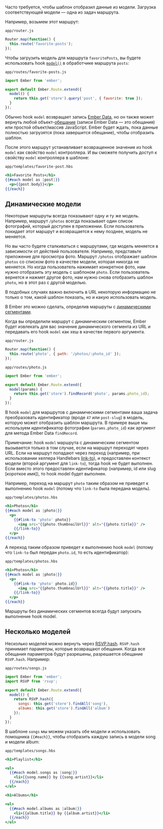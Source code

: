 Часто требуется, чтобы шаблон отобразил данные из модели. Загрузка соответствующей модели — одна из задач маршрута.

Например, возьмем этот маршрут:

`app/router.js`
```js
Router.map(function() {
  this.route('favorite-posts');
});
```

Чтобы загрузить модель для маршрута `favoritePosts`, вы будете использовать hook [`model()`](http://emberjs.com/api/classes/Ember.Route.html#method_model) в обработчике маршрута `posts`:

`app/routes/favorite-posts.js`
```js
import Ember from 'ember';

export default Ember.Route.extend({
  model() {
    return this.get('store').query('post', { favorite: true });
  }
});
```

Обычно hook `model` возвращает запись [Ember Data](http://emjs.ru/v2/models/), но он также может вернуть любой объект-[обещание](https://www.promisejs.org/) (записи Ember Data — это обещания) или простой объект/массив JavaScript. Ember будет ждать, пока данные полностью загрузятся (пока завершится обещание), чтобы отобразить шаблон.

После этого маршрут устанавливает возвращенное значение из hook `model` как свойство `model` контроллера. И вы сможете получить доступ к свойству `model` контроллера в шаблоне:

`app/templates/favorite-post.hbs`
```hbs
<h1>Favorite Posts</h1>
{{#each model as |post|}}
  <p>{{post.body}}</p>
{{/each}}
```

## Динамические модели

Некоторые маршруты всегда показывают одну и ту же модель. Например, маршрут `/photos` всегда показывает один список фотографий, который доступен в приложении. Если пользователь покидает этот маршрут и возвращается к нему позднее, модель не меняется.

Но вы часто будете сталкиваться с маршрутами, где модель меняется в зависимости от действий пользователя. Например, представьте приложение для просмотра фото. Маршрут `/photos` отображает шаблон `photos` со списком фото в качестве модели, которая никогда не меняется. Но когда пользователь нажимает конкретное фото, нам нужно отобразить эту модель с шаблоном `photo`. Если пользователь вернется и нажмет другое фото, нам нужно снова отобразить шаблон `photo`, но в этот раз с другой моделью.

В подобных случаях важно включить в URL некоторую информацию не только о том, какой шаблон показать, но и какую использовать модель.

В Ember это можно сделать, определив маршруты с [динамическими сегментами](http://emjs.ru/v2/routing/defining-your-routes/#toc_dynamic-segments).

Когда вы определили маршрут с динамическим сегментом, Ember будет извлекать для вас значение динамического сегмента из URL и передавать его hook `model` как хеш в качестве первого аргумента.

`app/router.js`
```js
Router.map(function() {
  this.route('photo', { path: '/photos/:photo_id' });
});
```

`app/routes/photo.js`
```js
import Ember from 'ember';

export default Ember.Route.extend({
  model(params) {
    return this.get('store').findRecord('photo', params.photo_id);
  }
});
```

В hook `model` для маршрутов с динамическими сегментами ваша задача преобразовать идентификатор (вроде `47` или `post-slug`) в модель, которую может отобразить шаблон маршрута. В примере выше мы используем идентификатор фотографии (`params.photo_id`) как аргумент для метода Ember Data `findRecord`.
 
Примечание: hook `model` маршрута с динамическим сегментом вызывается только в том случае, если на маршрут переходят через URL. Если на маршрут попадают через переход (например, при использовании хелпера Handlebars [link-to](http://emjs.ru/v2/templates/links/)), и предоставлен контекст модели (второй аргумент для `link-to`), тогда hook не будет выполнен. Если вместо этого предоставлен идентификатор (например, id или slug [короткое имя]), то hook model будет выполнен.

Например, переход на маршрут `photo` таким образом не приведет к выполнению hook `model` (потому что `link-to` была передана модель).

`app/templates/photos.hbs`
```hbs
<h1>Photos</h1>
{{#each model as |photo|}}
  <p>
    {{#link-to 'photo' photo}}
      <img src="{{photo.thumbnailUrl}}" alt="{{photo.title}}" />
    {{/link-to}}
  </p>
{{/each}}
```

А переход таким образом приведет к выполнению hook `model` (потому что `link-to` был передан `photo.id`, то есть идентификатор):

`app/templates/photos.hbs`
```hbs
<h1>Photos</h1>
{{#each model as |photo|}}
  <p>
    {{#link-to 'photo' photo.id}}
      <img src="{{photo.thumbnailUrl}}" alt="{{photo.title}}" />
    {{/link-to}}
  </p>
{{/each}}
```

Маршруты без динамических сегментов всегда будут запускать выполнение hook model.

## Несколько моделей

Несколько моделей можно вернуть через [RSVP.hash](http://emberjs.com/api/classes/RSVP.html#method_hash). `RSVP.hash` принимает параметры, которые возвращают обещания. Когда все обещания параметров будут разрешены, разрешается обещание `RSVP.hash`. Например:

`app/routes/songs.js`
```js
import Ember from 'ember';
import RSVP from 'rsvp';

export default Ember.Route.extend({
  model() {
    return RSVP.hash({
      songs: this.get('store').findAll('song'),
      albums: this.get('store').findAll('album')
    });
  }
});
```

В шаблоне `songs` мы можем указать обе модели и использовать помощника `{{#each}}`, чтобы отобразить каждую запись в модели song и модели album:

`app/templates/songs.hbs`
```hbs
<h1>Playlist</h1>

<ul>
  {{#each model.songs as |song|}}
    <li>{{song.name}} by {{song.artist}}</li>
  {{/each}}
</ul>

<h1>Albums</h1>

<ul>
  {{#each model.albums as |album|}}
    <li>{{album.title}} by {{album.artist}}</li>
  {{/each}}
</ul>
```